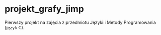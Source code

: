 # projekt_grafy_jimp
Pierwszy projekt na zajęcia z przedmiotu Języki i Metody Programowania (język C).

